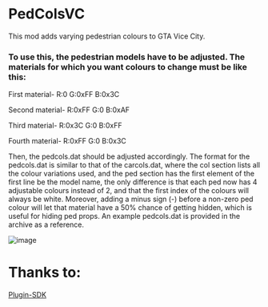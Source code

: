 # PedColsVC
This mod adds varying pedestrian colours to GTA Vice City.
 
 
### To use this, the pedestrian models have to be adjusted. The materials for which you want colours to change must be like this:



First material- R:0 G:0xFF B:0x3C

Second material- R:0xFF G:0 B:0xAF

Third material- R:0x3C G:0 B:0xFF

Fourth material- R:0xFF G:0 B:0x3C


Then, the pedcols.dat should be adjusted accordingly. The format for the pedcols.dat is similar to that of the carcols.dat, where the col section lists all the colour variations used, and the ped section has the first element of the first line be the model name, the only difference is that each ped now has 4 adjustable colours instead of 2, and that the first index of the colours will always be white. Moreover, adding a minus sign (-) before a non-zero ped colour will let that material have a 50% chance of getting hidden, which is useful for hiding ped props. An example pedcols.dat is provided in the archive as a reference.

![image](https://github.com/user-attachments/assets/9b1c3808-858c-47a1-bdad-8053efeff9b1)

# Thanks to:
<a href="https://github.com/DK22Pac/plugin-sdk">Plugin-SDK</a>
